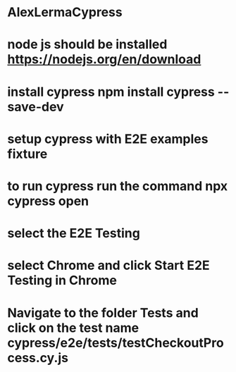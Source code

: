 # AlexLermaCypress
# node js should be installed https://nodejs.org/en/download
# install cypress npm install cypress --save-dev
# setup cypress with E2E examples fixture
# to run cypress run the command npx cypress open
# select the E2E Testing
# select Chrome and click Start E2E Testing in Chrome
# Navigate to the folder Tests and click on the test name cypress/e2e/tests/testCheckoutProcess.cy.js

